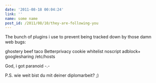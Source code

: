 ```yaml
---
date: '2011-08-18 00:04:24'
link: ''
name: some name
post_id: /2011/08/10/they-are-following-you
---
```


The bunch of plugins i use to prevent being tracked down by those  damn web bugs:

ghostery
beef taco
Betterprivacy
cookie whitelist
noscript
adblock+
googlesharing
/etc/hosts 

God, i got paranoid -.- 

P.S. wie weit bist du mit deiner diplomarbeit? ;)